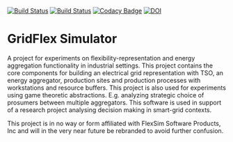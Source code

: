 [![Build Status](https://travis-ci.org/KrisC369/GridFlex-Simulator.svg?branch=master)](https://travis-ci.org/KrisC369/GridFlex-Simulator) 
[![Build Status](https://circleci.com/gh/KrisC369/GridFlex-Simulator/tree/develop.png?style=shield&circle-token=:circle-token)](https://circleci.com/gh/KrisC369/GridFlex-Simulator) 
[![Codacy Badge](https://api.codacy.com/project/badge/Grade/2453a1b571704a45a0f078591635ab6b)](https://www.codacy.com/app/kristofconinx369/GridFlex-Simulator?utm_source=github.com&amp;utm_medium=referral&amp;utm_content=KrisC369/GridFlex-Simulator&amp;utm_campaign=Badge_Grade)
[![DOI](https://zenodo.org/badge/17291897.svg)](https://zenodo.org/badge/latestdoi/17291897)

GridFlex Simulator
=======

A project for experiments on flexibility-representation and energy aggregation functionality in industrial settings.
This project contains the core components for building an electrical grid representation with TSO, an energy aggregator, production sites and production processes with workstations and resource buffers. 
This project is also used for experiments using game theoretic abstractions. E.g. analyzing strategic choice of prosumers between multiple aggregators.
This software is used in support of a research project analysing decision making in smart-grid contexts.

This project is in no way or form affiliated with FlexSim Software Products, Inc and will in the very near future be rebranded to avoid further confusion.
